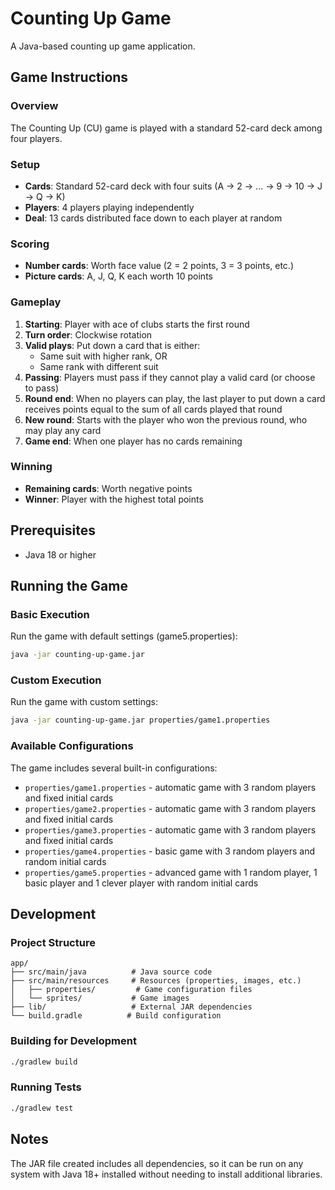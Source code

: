 # Counting Up Game
A Java-based counting up game application.

## Game Instructions

### Overview
The Counting Up (CU) game is played with a standard 52-card deck among four players.

### Setup
- **Cards**: Standard 52-card deck with four suits (A → 2 → ... → 9 → 10 → J → Q → K)
- **Players**: 4 players playing independently
- **Deal**: 13 cards distributed face down to each player at random

### Scoring
- **Number cards**: Worth face value (2 = 2 points, 3 = 3 points, etc.)
- **Picture cards**: A, J, Q, K each worth 10 points

### Gameplay
1. **Starting**: Player with ace of clubs starts the first round
2. **Turn order**: Clockwise rotation
3. **Valid plays**: Put down a card that is either:
   - Same suit with higher rank, OR
   - Same rank with different suit
4. **Passing**: Players must pass if they cannot play a valid card (or choose to pass)
5. **Round end**: When no players can play, the last player to put down a card receives points equal to the sum of all cards played that round
6. **New round**: Starts with the player who won the previous round, who may play any card
7. **Game end**: When one player has no cards remaining

### Winning
- **Remaining cards**: Worth negative points
- **Winner**: Player with the highest total points

## Prerequisites
- Java 18 or higher

## Running the Game

### Basic Execution
Run the game with default settings (game5.properties):

```bash
java -jar counting-up-game.jar
```

### Custom Execution
Run the game with custom settings:

```bash
java -jar counting-up-game.jar properties/game1.properties
```

### Available Configurations
The game includes several built-in configurations:

- `properties/game1.properties` - automatic game with 3 random players and fixed initial cards
- `properties/game2.properties` - automatic game with 3 random players and fixed initial cards
- `properties/game3.properties` - automatic game with 3 random players and fixed initial cards
- `properties/game4.properties` - basic game with 3 random players and random initial cards
- `properties/game5.properties` - advanced game with 1 random player, 1 basic player and 1 clever player with random initial cards

## Development
### Project Structure

```
app/
├── src/main/java          # Java source code
├── src/main/resources     # Resources (properties, images, etc.)
│   ├── properties/         # Game configuration files
│   └── sprites/           # Game images
├── lib/                   # External JAR dependencies
└── build.gradle          # Build configuration
```

### Building for Development
```bash
./gradlew build
```

### Running Tests
```bash
./gradlew test
```
## Notes

The JAR file created includes all dependencies, so it can be run on any system with Java 18+ installed without needing to install additional libraries.
